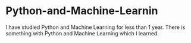 # Python-and-Machine-Learnin
I have studied Python and Machine Learning  for less than 1 year. There is something with Python and Machine Learning which I learned.
